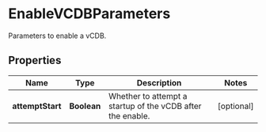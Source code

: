 

# EnableVCDBParameters

Parameters to enable a vCDB.

## Properties

| Name | Type | Description | Notes |
|------------ | ------------- | ------------- | -------------|
|**attemptStart** | **Boolean** | Whether to attempt a startup of the vCDB after the enable. |  [optional] |



